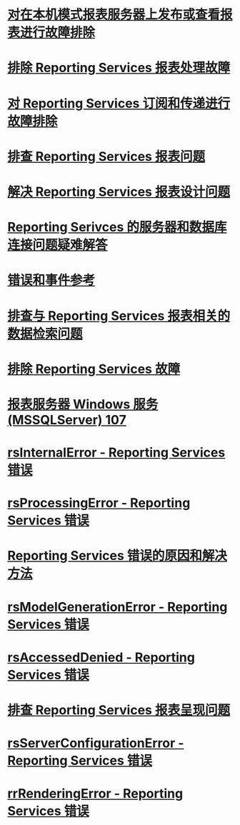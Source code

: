 # [对在本机模式报表服务器上发布或查看报表进行故障排除](troubleshoot-publishing-or-viewing-a-report-on-a-native-mode-report-server.md)
# [排除 Reporting Services 报表处理故障](troubleshoot-processing-of-reporting-services-reports.md)
# [对 Reporting Services 订阅和传递进行故障排除](troubleshoot-reporting-services-subscriptions-and-delivery.md)
# [排查 Reporting Services 报表问题](troubleshoot-reporting-services-report-issues.md)
# [解决 Reporting Services 报表设计问题](troubleshoot-report-design-issues-with-reporting-services.md)
# [Reporting Serivces 的服务器和数据库连接问题疑难解答](troubleshoot-server-and-database-connection-problems-with-reporting-services.md)
# [错误和事件参考](errors-and-events-reference-reporting-services.md)
# [排查与 Reporting Services 报表相关的数据检索问题](troubleshoot-data-retrieval-issues-with-reporting-services-reports.md)
# [排除 Reporting Services 故障](troubleshoot-reporting-services.md)
# [报表服务器 Windows 服务 (MSSQLServer) 107](report-server-windows-service-mssqlserver-107.md)
# [rsInternalError - Reporting Services 错误](rsinternalerror-reporting-services-error.md)
# [rsProcessingError - Reporting Services 错误](rsprocessingerror-reporting-services-error.md)
# [Reporting Services 错误的原因和解决方法](cause-and-resolution-of-reporting-services-errors.md)
# [rsModelGenerationError - Reporting Services 错误](rsmodelgenerationerror-reporting-services-error.md)
# [rsAccessedDenied - Reporting Services 错误](rsaccesseddenied-reporting-services-error.md)
# [排查 Reporting Services 报表呈现问题](troubleshoot-reporting-services-report-rendering-issues.md)
# [rsServerConfigurationError - Reporting Services 错误](rsserverconfigurationerror-reporting-services-error.md)
# [rrRenderingError - Reporting Services 错误](rrrenderingerror-reporting-services-error.md)
